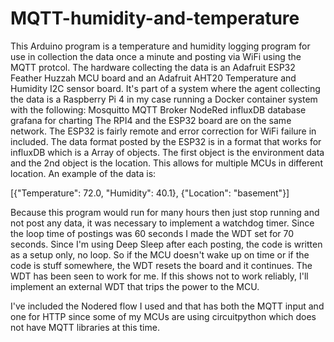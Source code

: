 # MQTT-humidity-and-temperature
This Arduino program is a temperature and humidity logging program for use in collection the data once a minute and posting via WiFi using the MQTT protcol.
The hardware collecting the data is an Adafruit ESP32 Feather Huzzah MCU board and an Adafruit AHT20 Temperature and Humidity I2C sensor board.
It's part of a system where the agent collecting the data is a Raspberry Pi 4 in my case running a Docker container system with the following:
  Mosquitto MQTT Broker
  NodeRed 
  influxDB database
  grafana for charting
The RPI4 and the ESP32 board are on the same network. The ESP32 is fairly remote and error correction for WiFi failure in included.
The data format posted by the ESP32 is in a format that works for influxDB which is a Array of objects. The first object is the environment data and the 2nd object is the location. This allows for multiple MCUs in different location.
An example of the data is:

[{"Temperature": 72.0, "Humidity": 40.1}, {"Location": "basement"}]

Because this program would run for many hours then just stop running and not post any data, it was necessary to implement a watchdog timer.  Since the loop time of postings was 60 seconds I made the WDT set for 70 seconds.
Since I'm using Deep Sleep after each posting, the code is written as a setup only, no loop. So if the MCU doesn't wake up on time or if the code is stuff somewhere, the WDT resets the board and it continues.
The WDT has been seen to work for me. If this shows not to work reliably, I'll implement an external WDT that trips the power to the MCU.

I've included the Nodered flow I used and that has both the MQTT input and one for HTTP since some of my MCUs are using circuitpython which does not have MQTT libraries at this time.
